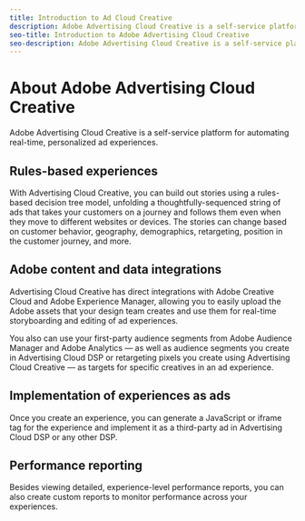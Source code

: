 ```yaml
---
title: Introduction to Ad Cloud Creative
description: Adobe Advertising Cloud Creative is a self-service platform for automating real-time, personalized ad experiences.
seo-title: Introduction to Adobe Advertising Cloud Creative
seo-description: Adobe Advertising Cloud Creative is a self-service platform for automating real-time, personalized ad experiences.
---
```


# About Adobe Advertising Cloud Creative

Adobe Advertising Cloud Creative is a self-service platform for automating real-time, personalized ad experiences.

## Rules-based experiences

With Advertising Cloud Creative, you can build out stories using a rules-based decision tree model, unfolding a thoughtfully-sequenced string of ads that takes your customers on a journey and follows them even when they move to different websites or devices. The stories can change based on customer behavior, geography, demographics, retargeting, position in the customer journey, and more.

## Adobe content and data integrations

Advertising Cloud Creative has direct integrations with Adobe Creative Cloud and Adobe Experience Manager, allowing you to easily upload the Adobe assets that your design team creates and use them for real-time storyboarding and editing of ad experiences. 

You also can use your first-party audience segments from Adobe Audience Manager and Adobe Analytics — as well as audience segments you create in Advertising Cloud DSP or retargeting pixels you create using Advertising Cloud Creative — as targets for specific creatives in an ad experience.

## Implementation of experiences as ads

Once you create an experience, you can generate a JavaScript or iframe tag for the experience and implement it as a third-party ad in Advertising Cloud DSP or any other DSP.

## Performance reporting

Besides viewing detailed, experience-level performance reports, you can also create custom reports to monitor performance across your experiences.

